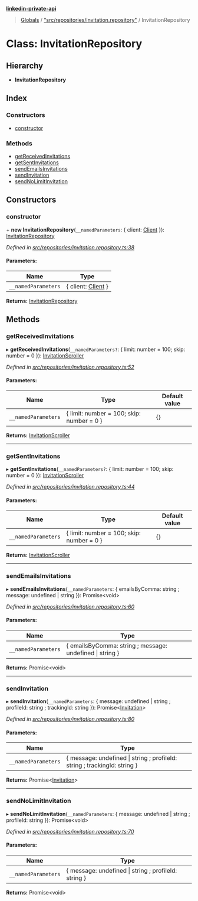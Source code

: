 **[linkedin-private-api](../README.md)**

> [Globals](../globals.md) / ["src/repositories/invitation.repository"](../modules/_src_repositories_invitation_repository_.md) / InvitationRepository

# Class: InvitationRepository

## Hierarchy

* **InvitationRepository**

## Index

### Constructors

* [constructor](_src_repositories_invitation_repository_.invitationrepository.md#constructor)

### Methods

* [getReceivedInvitations](_src_repositories_invitation_repository_.invitationrepository.md#getreceivedinvitations)
* [getSentInvitations](_src_repositories_invitation_repository_.invitationrepository.md#getsentinvitations)
* [sendEmailsInvitations](_src_repositories_invitation_repository_.invitationrepository.md#sendemailsinvitations)
* [sendInvitation](_src_repositories_invitation_repository_.invitationrepository.md#sendinvitation)
* [sendNoLimitInvitation](_src_repositories_invitation_repository_.invitationrepository.md#sendnolimitinvitation)

## Constructors

### constructor

\+ **new InvitationRepository**(`__namedParameters`: { client: [Client](_src_core_client_.client.md)  }): [InvitationRepository](_src_repositories_invitation_repository_.invitationrepository.md)

*Defined in [src/repositories/invitation.repository.ts:38](https://github.com/cosiall/linkedin-private-api/blob/f0f3775/src/repositories/invitation.repository.ts#L38)*

#### Parameters:

Name | Type |
------ | ------ |
`__namedParameters` | { client: [Client](_src_core_client_.client.md)  } |

**Returns:** [InvitationRepository](_src_repositories_invitation_repository_.invitationrepository.md)

## Methods

### getReceivedInvitations

▸ **getReceivedInvitations**(`__namedParameters?`: { limit: number = 100; skip: number = 0 }): [InvitationScroller](_src_scrollers_invitation_scroller_.invitationscroller.md)

*Defined in [src/repositories/invitation.repository.ts:52](https://github.com/cosiall/linkedin-private-api/blob/f0f3775/src/repositories/invitation.repository.ts#L52)*

#### Parameters:

Name | Type | Default value |
------ | ------ | ------ |
`__namedParameters` | { limit: number = 100; skip: number = 0 } | {} |

**Returns:** [InvitationScroller](_src_scrollers_invitation_scroller_.invitationscroller.md)

___

### getSentInvitations

▸ **getSentInvitations**(`__namedParameters?`: { limit: number = 100; skip: number = 0 }): [InvitationScroller](_src_scrollers_invitation_scroller_.invitationscroller.md)

*Defined in [src/repositories/invitation.repository.ts:44](https://github.com/cosiall/linkedin-private-api/blob/f0f3775/src/repositories/invitation.repository.ts#L44)*

#### Parameters:

Name | Type | Default value |
------ | ------ | ------ |
`__namedParameters` | { limit: number = 100; skip: number = 0 } | {} |

**Returns:** [InvitationScroller](_src_scrollers_invitation_scroller_.invitationscroller.md)

___

### sendEmailsInvitations

▸ **sendEmailsInvitations**(`__namedParameters`: { emailsByComma: string ; message: undefined \| string  }): Promise<void\>

*Defined in [src/repositories/invitation.repository.ts:60](https://github.com/cosiall/linkedin-private-api/blob/f0f3775/src/repositories/invitation.repository.ts#L60)*

#### Parameters:

Name | Type |
------ | ------ |
`__namedParameters` | { emailsByComma: string ; message: undefined \| string  } |

**Returns:** Promise<void\>

___

### sendInvitation

▸ **sendInvitation**(`__namedParameters`: { message: undefined \| string ; profileId: string ; trackingId: string  }): Promise<[Invitation](../interfaces/_src_entities_invitation_entity_.invitation.md)\>

*Defined in [src/repositories/invitation.repository.ts:80](https://github.com/cosiall/linkedin-private-api/blob/f0f3775/src/repositories/invitation.repository.ts#L80)*

#### Parameters:

Name | Type |
------ | ------ |
`__namedParameters` | { message: undefined \| string ; profileId: string ; trackingId: string  } |

**Returns:** Promise<[Invitation](../interfaces/_src_entities_invitation_entity_.invitation.md)\>

___

### sendNoLimitInvitation

▸ **sendNoLimitInvitation**(`__namedParameters`: { message: undefined \| string ; profileId: string  }): Promise<void\>

*Defined in [src/repositories/invitation.repository.ts:70](https://github.com/cosiall/linkedin-private-api/blob/f0f3775/src/repositories/invitation.repository.ts#L70)*

#### Parameters:

Name | Type |
------ | ------ |
`__namedParameters` | { message: undefined \| string ; profileId: string  } |

**Returns:** Promise<void\>
